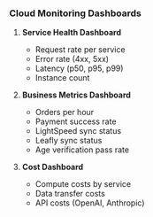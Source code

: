 ### Cloud Monitoring Dashboards

1. **Service Health Dashboard**
   - Request rate per service
   - Error rate (4xx, 5xx)
   - Latency (p50, p95, p99)
   - Instance count

2. **Business Metrics Dashboard**
   - Orders per hour
   - Payment success rate
   - LightSpeed sync status
   - Leafly sync status
   - Age verification pass rate

3. **Cost Dashboard**
   - Compute costs by service
   - Data transfer costs
   - API costs (OpenAI, Anthropic)
